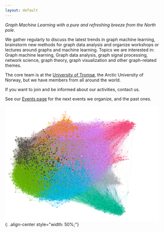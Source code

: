 ```yaml
---
layout: default
---
```


_Graph Machine Learning with a pure and refreshing breeze from the North pole._

We gather regularly to discuss the latest trends in graph machine learning, brainstorm new methods for graph data analysis and organize workshops or lectures around graphs and machine learning. Topics we are interested in: Graph machine learning, Graph data analysis, graph signal processing, network science, graph theory, graph visualization and other graph-related themes.

The core team is at the [University of Tromsø](https://en.uit.no/), the Arctic University of Norway, but we have members from all around the world.

If you want to join and be informed about our activities, contact us.

See our [Events page](events.md) for the next events we organize, and the past ones.

![Graph of a part of a social network, from Gephi](blogcatalog.png "a small social network"){: .align-center style="width: 50%;"}

